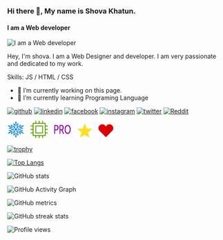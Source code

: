 


### Hi there 👋, My name is Shova Khatun.
#### I am a Web developer
![I am a Web developer](https://pbs.twimg.com/profile_banners/1462065006502051840/1637427145/600x200)

Hey, I'm shova. I am a Web Designer and developer. I am very passionate and dedicated to my work.

Skills:  JS / HTML / CSS

- 🔭 I’m currently working on this page. 
- 🌱 I’m currently learning Programing Language 


[<img src='https://cdn.jsdelivr.net/npm/simple-icons@3.0.1/icons/github.svg' alt='github' height='40'>](https://github.com/shova76)  [<img 
src='https://cdn.jsdelivr.net/npm/simple-icons@3.0.1/icons/linkedin.svg' alt='linkedin' height='40'>](https://www.linkedin.com/in/shova-khatun-270a41203/)  [<img src='https://cdn.jsdelivr.net/npm/simple-icons@3.0.1/icons/facebook.svg' alt='facebook' height='40'>](https://www.facebook.com/zobayer.ujjol.1)  [<img src='https://cdn.jsdelivr.net/npm/simple-icons@3.0.1/icons/instagram.svg' alt='instagram' height='40'>](https://www.instagram.com/shovaislam328/)  [<img src='https://cdn.jsdelivr.net/npm/simple-icons@3.0.1/icons/twitter.svg' alt='twitter' height='40'>](https://twitter.com/@CreativeShova)  [<img src='https://cdn.jsdelivr.net/npm/simple-icons@3.0.1/icons/reddit.svg' alt='Reddit' height='40'>](https://www.reddit.com/user/Shovakhatun)  

<a href='https://archiveprogram.github.com/'><img src='https://raw.githubusercontent.com/acervenky/animated-github-badges/master/assets/acbadge.gif' width='40' height='40'></a> <a href='https://docs.github.com/en/developers'><img src='https://raw.githubusercontent.com/acervenky/animated-github-badges/master/assets/devbadge.gif' width='40' height='40'></a> <a href='https://github.com/pricing'><img src='https://raw.githubusercontent.com/acervenky/animated-github-badges/master/assets/pro.gif' width='40' height='40'></a> <a href='https://stars.github.com/'><img src='https://raw.githubusercontent.com/acervenky/animated-github-badges/master/assets/starbadge.gif' width='35' height='35'></a> <a href='https://docs.github.com/en/github/supporting-the-open-source-community-with-github-sponsors'><img src='https://raw.githubusercontent.com/acervenky/animated-github-badges/master/assets/sponsorbadge.gif' width='35' height='35'></a> 

[![trophy](https://github-profile-trophy.vercel.app/?username=shova76)](https://github.com/ryo-ma/github-profile-trophy)

[![Top Langs](https://github-readme-stats.vercel.app/api/top-langs/?username=shova76)](https://github.com/anuraghazra/github-readme-stats)

![GitHub stats](https://github-readme-stats.vercel.app/api?username=shova76&show_icons=true)  

![GitHub Activity Graph](https://activity-graph.herokuapp.com/graph?username=shova76)  

![GitHub metrics](https://metrics.lecoq.io/shova76)  

![GitHub streak stats](https://github-readme-streak-stats.herokuapp.com/?user=shova76)  

![Profile views](https://gpvc.arturio.dev/shova76)  
